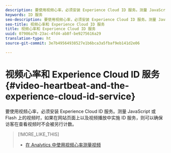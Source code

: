 ```yaml
---
description: 要使用视频心率，必须安装 Experience Cloud ID 服务。测量 JavaScript 或 Flash 上的视频时，如果在网站页面上以及视频播放中实施 ID 服务，则可以确保访客在查看视频时不会被另行计数。
keywords: ID 服务
seo-description: 要使用视频心率，必须安装 Experience Cloud ID 服务。测量 JavaScript 或 Flash 上的视频时，如果在网站页面上以及视频播放中实施 ID 服务，则可以确保访客在查看视频时不会被另行计数。
seo-title: 视频心率和 Experience Cloud ID 服务
title: 视频心率和 Experience Cloud ID 服务
uuid: 07986a78-23ac-4fd4-ab8f-be9275616a29
translation-type: ht
source-git-commit: 3e7b49564938527e1b6bca3a5fbaf9eb141d2e06

---
```



# 视频心率和 Experience Cloud ID 服务 {#video-heartbeat-and-the-experience-cloud-id-service}

要使用视频心率，必须安装 Experience Cloud ID 服务。测量 JavaScript 或 Flash 上的视频时，如果在网站页面上以及视频播放中实施 ID 服务，则可以确保访客在查看视频时不会被另行计数。

>[!MORE_LIKE_THIS]
>
>* [在 Analytics 中使用视频心率测量视频](https://marketing.adobe.com/resources/help/zh_CN/sc/appmeasurement/hbvideo/)

